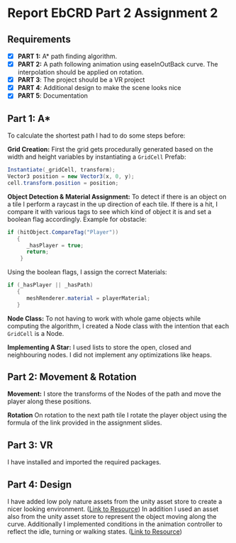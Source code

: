 # Report EbCRD Part 2 Assignment 2

## Requirements
- [x] **PART 1:** A* path finding algorithm.
- [x] **PART 2:** A path following animation using easeInOutBack curve. The interpolation should be applied on rotation.
- [x] **PART 3**: The project should be a VR project
- [x] **PART 4**: Additional design to make the scene looks nice
- [x] **PART 5**: Documentation

## Part 1: A*
To calculate the shortest path I had to do some steps before:

**Grid Creation:**
First the grid gets procedurally generated based on the width and height variables by instantiating a `GridCell` Prefab: 
```csharp
Instantiate(_gridCell, transform);
Vector3 position = new Vector3(x, 0, y);
cell.transform.position = position;
```
**Object Detection & Material Assignment:**
To detect if there is an object on a tile I perform a raycast in the up direction of each tile. If there is a hit, I compare it with various tags to see which kind of object it is and set a boolean flag accordingly. Example for obstacle:
```csharp 
if (hitObject.CompareTag("Player"))
   {
      _hasPlayer = true;
      return;
    }
```
Using the boolean flags, I assign the correct Materials:
```csharp
if (_hasPlayer || _hasPath)
   {
      meshRenderer.material = playerMaterial;
   }
```

**Node Class:**
To not having to work with whole game objects while computing the algorithm, I created a Node class with the intention that each `GridCell` is a Node.

**Implementing A Star:**
I used lists to store the open, closed and neighbouring nodes.
I did not implement any optimizations like heaps.

## Part 2: Movement & Rotation

**Movement:**
I store the transforms of the Nodes of the path and move the player along these positions.

**Rotation**
On rotation to the next path tile I rotate the player object using the formula of the link provided in the assignment slides.

## Part 3: VR
I have installed and imported the required packages.

## Part 4: Design
I have added low poly nature assets from the unity asset store to create a nicer looking environment. ([Link to Resource](https://assetstore.unity.com/packages/3d/environments/landscapes/low-poly-simple-nature-pack-162153))
In addition I used an asset also from the unity asset store to represent the object moving along the curve. Additionally I implemented conditions in the animation controller to reflect the idle, turning or walking states. ([Link to Resource](https://assetstore.unity.com/packages/3d/environments/landscapes/low-poly-simple-nature-pack-162153))